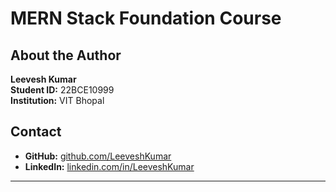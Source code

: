 # MERN Stack Foundation Course

## About the Author

**Leevesh Kumar**  
**Student ID:** 22BCE10999  
**Institution:** VIT Bhopal

## Contact

- **GitHub:** [github.com/LeeveshKumar](https://github.com/theleeveshkumar/)  
- **LinkedIn:** [linkedin.com/in/LeeveshKumar](https://www.linkedin.com/in/leevesh-kumar/)

---
